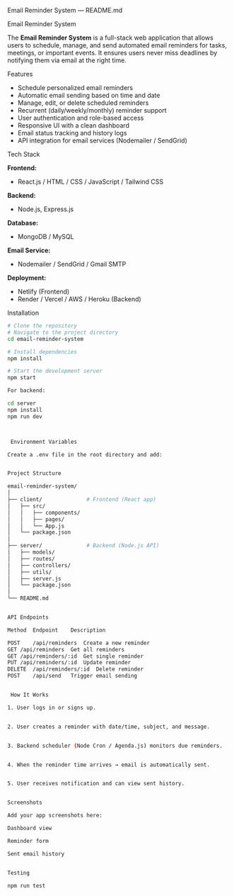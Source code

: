Email Reminder System — README.md

Email Reminder System

The **Email Reminder System** is a full-stack web application that allows users to schedule, manage, and send automated email reminders for tasks, meetings, or important events. It ensures users never miss deadlines by notifying them via email at the right time.


 Features

- Schedule personalized email reminders  
-  Automatic email sending based on time and date  
- Manage, edit, or delete scheduled reminders  
- Recurrent (daily/weekly/monthly) reminder support  
-  User authentication and role-based access  
-  Responsive UI with a clean dashboard  
- Email status tracking and history logs  
- API integration for email services (Nodemailer / SendGrid)

Tech Stack

**Frontend:**  
- React.js / HTML / CSS / JavaScript / Tailwind CSS  

**Backend:**  
- Node.js, Express.js  

**Database:**  
- MongoDB / MySQL  

**Email Service:**  
- Nodemailer / SendGrid / Gmail SMTP  

**Deployment:**  
- Netlify (Frontend)  
- Render / Vercel / AWS / Heroku (Backend)

 Installation

```bash
# Clone the repository
# Navigate to the project directory
cd email-reminder-system

# Install dependencies
npm install

# Start the development server
npm start

For backend:

cd server
npm install
npm run dev



 Environment Variables

Create a .env file in the root directory and add:


Project Structure

email-reminder-system/
│
├── client/              # Frontend (React app)
│   ├── src/
│   │   ├── components/
│   │   ├── pages/
│   │   └── App.js
│   └── package.json
│
├── server/              # Backend (Node.js API)
│   ├── models/
│   ├── routes/
│   ├── controllers/
│   ├── utils/
│   ├── server.js
│   └── package.json
│
└── README.md


API Endpoints

Method	Endpoint	Description

POST	/api/reminders	Create a new reminder
GET	/api/reminders	Get all reminders
GET	/api/reminders/:id	Get single reminder
PUT	/api/reminders/:id	Update reminder
DELETE	/api/reminders/:id	Delete reminder
POST	/api/send	Trigger email sending


 How It Works

1. User logs in or signs up.


2. User creates a reminder with date/time, subject, and message.


3. Backend scheduler (Node Cron / Agenda.js) monitors due reminders.


4. When the reminder time arrives → email is automatically sent.


5. User receives notification and can view sent history.


Screenshots

Add your app screenshots here:

Dashboard view

Reminder form

Sent email history


Testing

npm run test
